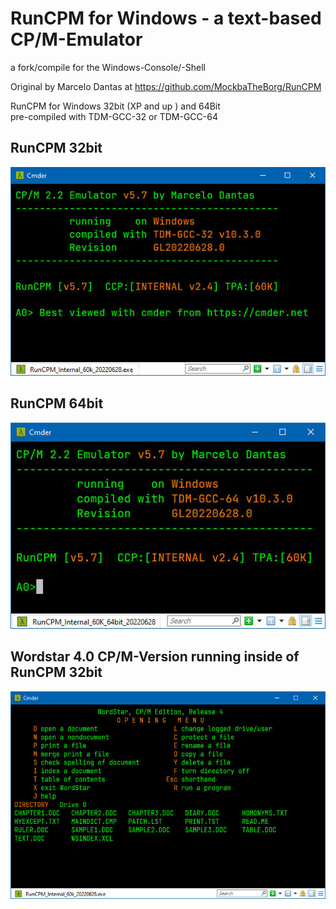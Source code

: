 # RunCPM for Windows - a text-based CP/M-Emulator 
a fork/compile for the Windows-Console/-Shell

Original by Marcelo Dantas at https://github.com/MockbaTheBorg/RunCPM

RunCPM for Windows 32bit (XP and up ) and 64Bit 
<br/>pre-compiled with TDM-GCC-32 or TDM-GCC-64

## RunCPM 32bit<br/>
![RunCPM_Win_BootScreen](https://github.com/guidol70/RunCPM_Windows/raw/main/pictures/RunCPM_Win_GL20220628.jpg?raw=true)

## RunCPM 64bit<br/>
![RunCPM_Win64_BootScreen](https://github.com/guidol70/RunCPM_Windows/raw/main/pictures/RunCPM_Win_64bit_Test_20220628.jpg?raw=true)

## Wordstar 4.0 CP/M-Version running inside of RunCPM 32bit
![RunCPM_Worstar_Screen](https://github.com/guidol70/RunCPM_Windows/raw/main/pictures/RunCPM_Win_WS_GL20220628.jpg?raw=true)
